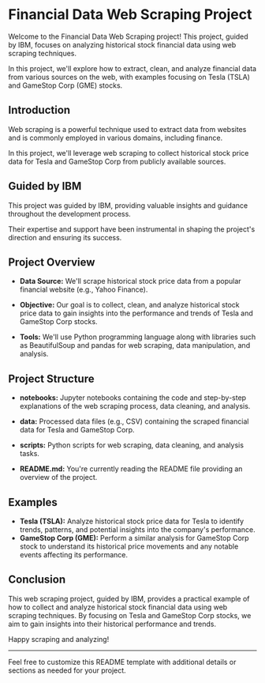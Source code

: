 # Financial Data Web Scraping Project

Welcome to the Financial Data Web Scraping project! This project, guided by IBM, focuses on analyzing historical stock financial data using web scraping techniques. 

In this project, we'll explore how to extract, clean, and analyze financial data from various sources on the web, with examples focusing on Tesla (TSLA) and GameStop Corp (GME) stocks.

## Introduction

Web scraping is a powerful technique used to extract data from websites and is commonly employed in various domains, including finance. 

In this project, we'll leverage web scraping to collect historical stock price data for Tesla and GameStop Corp from publicly available sources.

## Guided by IBM

This project was guided by IBM, providing valuable insights and guidance throughout the development process. 

Their expertise and support have been instrumental in shaping the project's direction and ensuring its success.

## Project Overview

- **Data Source:** We'll scrape historical stock price data from a popular financial website (e.g., Yahoo Finance).

- **Objective:** Our goal is to collect, clean, and analyze historical stock price data to gain insights into the performance and trends of Tesla and GameStop Corp stocks.

- **Tools:** We'll use Python programming language along with libraries such as BeautifulSoup and pandas for web scraping, data manipulation, and analysis.

## Project Structure

- **notebooks:** Jupyter notebooks containing the code and step-by-step explanations of the web scraping process, data cleaning, and analysis.
  
- **data:** Processed data files (e.g., CSV) containing the scraped financial data for Tesla and GameStop Corp.
  
- **scripts:** Python scripts for web scraping, data cleaning, and analysis tasks.
  
- **README.md:** You're currently reading the README file providing an overview of the project.

## Examples

- **Tesla (TSLA):** Analyze historical stock price data for Tesla to identify trends, patterns, and potential insights into the company's performance.
- **GameStop Corp (GME):** Perform a similar analysis for GameStop Corp stock to understand its historical price movements and any notable events affecting its performance.

## Conclusion

This web scraping project, guided by IBM, provides a practical example of how to collect and analyze historical stock financial data using web scraping techniques. By focusing on Tesla and GameStop Corp stocks, we aim to gain insights into their historical performance and trends.

Happy scraping and analyzing!

---

Feel free to customize this README template with additional details or sections as needed for your project.
